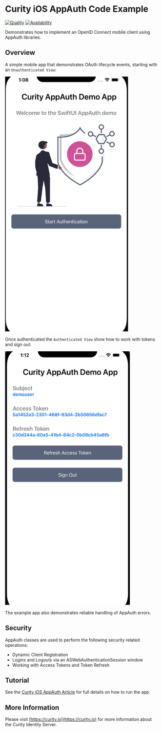 # Curity iOS AppAuth Code Example

[![Quality](https://img.shields.io/badge/quality-demo-red)](https://curity.io/resources/code-examples/status/)
[![Availability](https://img.shields.io/badge/availability-source-blue)](https://curity.io/resources/code-examples/status/)

Demonstrates how to implement an OpenID Connect mobile client using AppAuth libraries.

## Overview

A simple mobile app that demonstrates OAuth lifecycle events, starting with an `Unauthenticated View`:

![Unauthenticated View](doc/ios-unauthenticated-view.png)

Once authenticated the `Authenticated View` show how to work with tokens and sign out:

![Authenticated View](doc/ios-authenticated-view.png)

The example app also demonstrates reliable handling of AppAuth errors.

## Security

AppAuth classes are used to perform the following security related operations:

* Dynamic Client Registration
* Logins and Logouts via an ASWebAuthenticationSession window
* Working with Access Tokens and Token Refresh

## Tutorial

See the [Curity iOS AppAuth Article](https://curity.io/resources/learn/kotlin-ios-appauth/) for full details on how to run the app.

## More Information

Please visit [https://curity.io](https://curity.io) for more information about the Curity Identity Server.